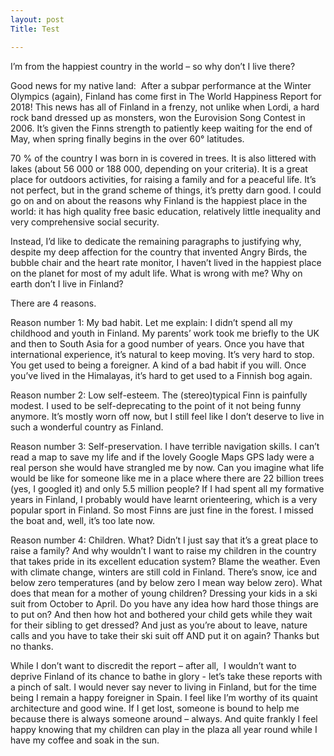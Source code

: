 ```yaml
---
layout: post
Title: Test

---
```


I’m from the happiest country in the world – so why don’t I live there?

Good news for my native land: &nbsp;After a subpar performance at the Winter Olympics (again), Finland has come first in The World Happiness Report for 2018! This news has all of Finland in a frenzy, not unlike when Lordi, a hard rock band dressed up as monsters, won the Eurovision Song Contest in 2006. It’s given the Finns strength to patiently keep waiting for the end of May, when spring finally begins in the over 60&deg; latitudes.

70 % of the country I was born in is covered in trees. It is also littered with lakes (about 56 000 or 188 000, depending on your criteria). It is a great place for outdoors activities, for raising a family and for a peaceful life. It’s not perfect, but in the grand scheme of things, it’s pretty darn good. I could go on and on about the reasons why Finland is the happiest place in the world: it has high quality free basic education, relatively little inequality and very comprehensive social security.

Instead, I’d like to dedicate the remaining paragraphs to justifying why, despite my deep affection for the country that invented Angry Birds, the bubble chair and the heart rate monitor, I haven’t lived in the happiest place on the planet for most of my adult life. What is wrong with me? Why on earth don’t I live in Finland?

There are 4 reasons.

Reason number 1: My bad habit. Let me explain: I didn’t spend all my childhood and youth in Finland. My parents’ work took me briefly to the UK and then to South Asia for a good number of years. Once you have that international experience, it’s natural to keep moving. It’s very hard to stop. You get used to being a foreigner. A kind of a bad habit if you will. Once you’ve lived in the Himalayas, it’s hard to get used to a Finnish bog again.

Reason number 2: Low self-esteem. The (stereo)typical Finn is painfully modest. I used to be self-deprecating to the point of it not being funny anymore. It’s mostly worn off now, but I still feel like I don’t deserve to live in such a wonderful country as Finland.

Reason number 3: Self-preservation. I have terrible navigation skills. I can’t read a map to save my life and if the lovely Google Maps GPS lady were a real person she would have strangled me by now. Can you imagine what life would be like for someone like me in a place where there are 22 billion trees (yes, I googled it) and only 5.5 million people? If I had spent all my formative years in Finland, I probably would have learnt orienteering, which is a very popular sport in Finland. So most Finns are just fine in the forest. I missed the boat and, well, it’s too late now.

Reason number 4: Children. What? Didn’t I just say that it’s a great place to raise a family? And why wouldn’t I want to raise my children in the country that takes pride in its excellent education system? Blame the weather. Even with climate change, winters are still cold in Finland. There’s snow, ice and below zero temperatures (and by below zero I mean way below zero). What does that mean for a mother of young children? Dressing your kids in a ski suit from October to April. Do you have any idea how hard those things are to put on? And then how hot and bothered your child gets while they wait for their sibling to get dressed? And just as you’re about to leave, nature calls and you have to take their ski suit off AND put it on again? Thanks but no thanks.

While I don’t want to discredit the report – after all, &nbsp;I wouldn’t want to deprive Finland of its chance to bathe in glory - let’s take these reports with a pinch of salt. I would never say never to living in Finland, but for the time being I remain a happy foreigner in Spain. I feel like I’m worthy of its quaint architecture and good wine. If I get lost, someone is bound to help me because there is always someone around – always. And quite frankly I feel happy knowing that my children can play in the plaza all year round while I have my coffee and soak in the sun.